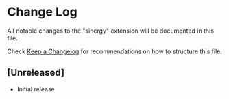 # Change Log

All notable changes to the "sinergy" extension will be documented in this file.

Check [Keep a Changelog](http://keepachangelog.com/) for recommendations on how to structure this file.

## [Unreleased]

- Initial release
